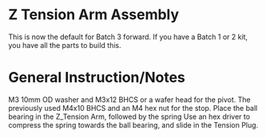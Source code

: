 # Z Tension Arm Assembly
This is now the default for Batch 3 forward. If you have a Batch 1 or 2 kit, you have all the parts to build this.

# General Instruction/Notes
M3 10mm OD washer and M3x12 BHCS or a wafer head for the pivot.
The previously used M4x10 BHCS and an M4 hex nut for the stop.
Place the ball bearing in the Z_Tension Arm, followed by the spring
Use an hex driver to compress the spring towards the ball bearing, and slide in the Tension Plug.